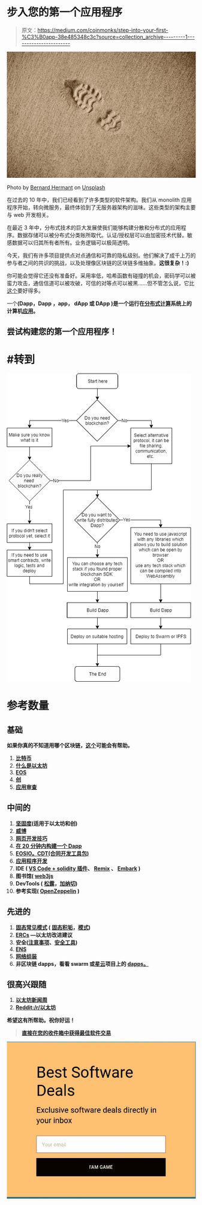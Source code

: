 # 步入您的第一个应用程序

> 原文：<https://medium.com/coinmonks/step-into-your-first-%C3%B0app-38e485348c3c?source=collection_archive---------1----------------------->

![](img/c08188f01da946ac91a410879dffd183.png)

Photo by [Bernard Hermant](https://unsplash.com/photos/z9AOxTYQBy4?utm_source=unsplash&utm_medium=referral&utm_content=creditCopyText) on [Unsplash](https://unsplash.com/?utm_source=unsplash&utm_medium=referral&utm_content=creditCopyText)

在过去的 10 年中，我们已经看到了许多类型的软件架构。我们从 monolith 应用程序开始，转向微服务，最终体验到了无服务器架构的滋味。这些类型的架构主要与 web 开发相关。

在最近 3 年中，分布式技术的巨大发展使我们能够构建分散和分布式的应用程序。数据存储可以被分布式分类账所取代。认证/授权层可以由加密技术代替。敏感数据可以归其所有者所有。业务逻辑可以极简透明。

今天，我们有许多项目提供点对点通信和可靠的隐私级别。他们解决了成千上万的参与者之间的共识的挑战，以及处理像区块链的区块链多维抽象。**这很复杂！:)**

你可能会觉得它还没有准备好。采用率低，哈希函数有碰撞的机会，密码学可以被蛮力攻击，通信信道可以被攻破，可信的对等点可以被黑……但不管怎么说，它比[这个](https://www.nytimes.com/2019/03/13/technology/facebook-data-deals-investigation.html)要好得多。

一个[](https://en.wikipedia.org/wiki/Decentralized_application)**(**Dapp，Dapp** ，**app**， **dApp** 或 **DApp** )是一个运行在[分布式计算](https://en.wikipedia.org/wiki/Distributed_computing)系统上的计算机[应用](https://en.wikipedia.org/wiki/Application_software)。**

## **尝试构建您的第一个应用程序！**

# **#转到**

**![](img/8db49f67eb553d0b11ba6052af0d65b6.png)**

# **参考数量**

## **基础**

**如果你真的不知道用哪个区块链，[这个](https://www.reddit.com/r/CryptoCurrency/comments/91aikw/an_updated_blockchain_platform_comparison_chart/)可能会有帮助。**

1.  **[比特币](https://bitcoin.org/bitcoin.pdf)**
2.  **[什么是以太坊](https://github.com/ethereum/wiki/wiki/What-is-Ethereum)**
3.  **[EOS](https://eos.io/)**
4.  **[创](https://tron.network/)**
5.  **[应用审查](https://dapp.review/)**

## **中间的**

1.  **[坚固度](https://solidity.readthedocs.io/en/latest/)(适用于以太坊和创)**
2.  **[威博](https://vyper.readthedocs.io/en/latest/)**
3.  **[网页开发技巧](https://github.com/kamranahmedse/developer-roadmap)**
4.  **[在 20 分钟内构建一个 Dapp](https://www.youtube.com/watch?v=KkZ6iYnSDRw)**
5.  **[EOSIO。CDT(合同开发工具包)](https://eosio.github.io/eosio.cdt)**
6.  **[应用程序开发](https://github.com/ethereum/wiki/wiki/%C3%B0app-development)**
7.  **IDE ( [VS Code + solidity 插件](https://marketplace.visualstudio.com/items?itemName=JuanBlanco.solidity)、 [Remix](https://remix.ethereum.org/) 、 [Embark](https://embark.status.im/) )**
8.  **图书馆( [web3js](https://web3js.readthedocs.io/en/latest/)**
9.  **DevTools ( [松露](https://truffleframework.com/truffle)，[加纳切](https://truffleframework.com/ganache))**
10.  **参考实现( [OpenZeppelin](https://openzeppelin.org/) )**

## **先进的**

1.  **[固态常见模式](https://solidity.readthedocs.io/en/latest/common-patterns.html) ( [固态积垢](/robhitchens/solidity-crud-part-1-824ffa69509a)，[模式](https://github.com/fravoll/solidity-patterns))**
2.  **[ERCs](https://eips.ethereum.org/erc) —以太坊改进建议**
3.  **安全([注意事项](https://solidity.readthedocs.io/en/latest/security-considerations.html)、[安全工具](https://consensys.github.io/smart-contract-best-practices/security_tools/))**
4.  **[ENS](https://ens.domains/)**
5.  **[网络组装](https://webassembly.org/)**
6.  **非区块链 dapps，看看 swarm 或[星云](https://github.com/okamilab/nebula)项目上的 [dapps。](https://github.com/ethereum/swarm-dapps)**

## **很高兴跟随**

1.  **[以太坊新闻周](https://www.weekinethereum.com/)**
2.  **[Reddit:/r/以太坊](https://www.reddit.com/r/ethereum/)**

**希望这有所帮助。祝你好运！**

> **[直接在您的收件箱中获得最佳软件交易](https://coincodecap.com/?utm_source=coinmonks)**

**[![](img/7c0b3dfdcbfea594cc0ae7d4f9bf6fcb.png)](https://coincodecap.com/?utm_source=coinmonks)**